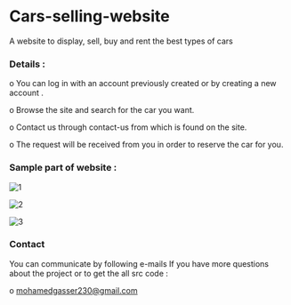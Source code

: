 # Cars-selling-website
A website to display, sell, buy and rent the best types of cars

### Details :

o You can log in with an account previously created or by creating a new account .

o Browse the site and search for the car you want.

o Contact us through contact-us from which is found on the site. 

o The request will be received from you in order to reserve the car for you.

### Sample part of website :
![1](https://github.com/mohamed-gasser/Cars-selling-website/assets/102036714/a94eb99d-79cb-4c82-ad18-42611572a590)

![2](https://github.com/mohamed-gasser/Cars-selling-website/assets/102036714/667fa0b3-400d-4125-a70d-b69c0fc44cfb)

![3](https://github.com/mohamed-gasser/Cars-selling-website/assets/102036714/77d09238-058a-4dc7-84aa-51300eee1bdf)


### Contact
You can communicate by following e-mails If you have more questions about the project or to get the all src code :
 
 o  mohamedgasser230@gmail.com
